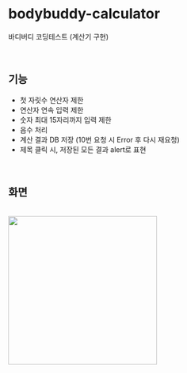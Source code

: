 # bodybuddy-calculator
바디버디 코딩테스트 (계산기 구현)

<br />

## 기능
- 첫 자릿수 연산자 제한
- 연산자 연속 입력 제한
- 숫자 최대 15자리까지 입력 제한
- 음수 처리
- 계산 결과 DB 저장 (10번 요청 시 Error 후 다시 재요청)
- 제목 클릭 시, 저장된 모든 결과 alert로 표현

<br />

## 화면
<br />
<img src="https://user-images.githubusercontent.com/80610295/217842212-4f624e8f-3a56-4617-8867-9f958710f8d7.png" width="300px" />
